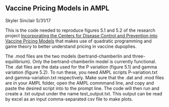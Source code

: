 ## Vaccine Pricing Models in AMPL

Skyler Sinclair 5/31/17

This is the code needed to reproduce figures 5.1 and 5.2 of the research project [Incorporating the Centers for Disease Control and Prevention into Vaccine Pricing Models](https://scholarship.claremont.edu/hmc_theses/111/) that makes use of quadratic programming and game theory to better understand pricing in vaccine dupoplies.

The .mod files are the two models (bertrand-chamberlin and three-
equilibrium). Only the bertrand-chamberlin model is currently
functional. The .dat files are the data used for the P variation
(figure 5.1) and gamma variation (figure 5.2). To run these, you
need AMPL scripts P-variation.txt and gamma-variation.txt 
respectively. Make sure that the .dat and .mod files are in your
AMPL folder, open the AMPL commmand line, and copy and paste
the desired script into to the prompt line. The code will then
run and create a .txt output under the name test_output.txt.
This output can be read by excel as an input comma-separated
csv file to make plots.
